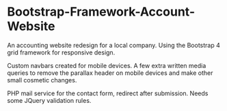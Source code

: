 # Bootstrap-Framework-Account-Website
An accounting website redesign for a local company. Using the Bootstrap 4 grid framework for responsive design. 

Custom navbars created for mobile devices. A few extra written media queries to remove the parallax header on mobile devices and make other small cosmetic changes. 

PHP mail service for the contact form, redirect after submission. Needs some JQuery validation rules. 

